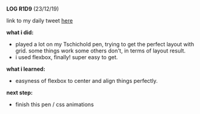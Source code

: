 **LOG R1D9** (23/12/19)

link to my daily tweet [here](https://twitter.com/Nightcoder2/status/1208967314114265088)

**what i did:**
- played a lot on my Tschichold pen, trying to get the perfect layout with grid. some things work some others don't, in terms of layout result. 
- i used flexbox, finally! super easy to get.

**what i learned:**
- easyness of flexbox to center and align things perfectly.

**next step:**
- finish this pen / css animations 

